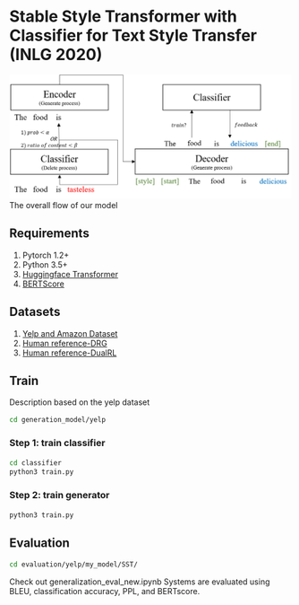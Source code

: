 # Stable Style Transformer with Classifier for Text Style Transfer (INLG 2020)
![model](./image/our_model.png)
The overall flow of our model

## Requirements
1. Pytorch 1.2+
2. Python 3.5+
3. [Huggingface Transformer](https://github.com/huggingface/transformers)
4. [BERTScore](https://pypi.org/project/bert-score/)

## Datasets
1. [Yelp and Amazon Dataset](https://github.com/lijuncen/Sentiment-and-Style-Transfer)
2. [Human reference-DRG](https://github.com/lijuncen/Sentiment-and-Style-Transfer/tree/master/data)
3. [Human reference-DualRL](https://github.com/luofuli/DualRL/tree/master/references)

## Train
Description based on the yelp dataset
```bash
cd generation_model/yelp
```
### Step 1: train classifier
```bash
cd classifier
python3 train.py
```
### Step 2: train generator
```bash
python3 train.py
```
## Evaluation
```bash
cd evaluation/yelp/my_model/SST/
```
Check out generalization_eval_new.ipynb
Systems are evaluated using BLEU, classification accuracy, PPL, and BERTscore.
